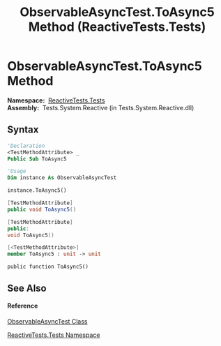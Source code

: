 ﻿---
title: ObservableAsyncTest.ToAsync5 Method  (ReactiveTests.Tests)
TOCTitle: ToAsync5 Method
ms:assetid: M:ReactiveTests.Tests.ObservableAsyncTest.ToAsync5
ms:mtpsurl: https://msdn.microsoft.com/en-us/library/reactivetests.tests.observableasynctest.toasync5(v=VS.103)
ms:contentKeyID: 36619481
ms.date: 06/28/2011
mtps_version: v=VS.103
f1_keywords:
- ReactiveTests.Tests.ObservableAsyncTest.ToAsync5
dev_langs:
- CSharp
- JScript
- VB
- FSharp
- c++
---

# ObservableAsyncTest.ToAsync5 Method

**Namespace:**  [ReactiveTests.Tests](hh289046\(v=vs.103\).md)  
**Assembly:**  Tests.System.Reactive (in Tests.System.Reactive.dll)

## Syntax

``` vb
'Declaration
<TestMethodAttribute> _
Public Sub ToAsync5
```

``` vb
'Usage
Dim instance As ObservableAsyncTest

instance.ToAsync5()
```

``` csharp
[TestMethodAttribute]
public void ToAsync5()
```

``` c++
[TestMethodAttribute]
public:
void ToAsync5()
```

``` fsharp
[<TestMethodAttribute>]
member ToAsync5 : unit -> unit 
```

``` jscript
public function ToAsync5()
```

## See Also

#### Reference

[ObservableAsyncTest Class](hh314747\(v=vs.103\).md)

[ReactiveTests.Tests Namespace](hh289046\(v=vs.103\).md)

